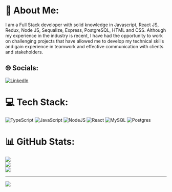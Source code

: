 # 💫 About Me:
I am a Full Stack developer with solid knowledge in Javascript, React JS, Redux, Node JS, Sequalize, Express, PostgreSQL, HTML and CSS. Although my experience in the industry is recent, I have had the opportunity to work on challenging projects that have allowed me to develop my technical skills and gain experience in teamwork and effective communication with clients and stakeholders.<br>


## 🌐 Socials:
[![LinkedIn](https://img.shields.io/badge/LinkedIn-%230077B5.svg?logo=linkedin&logoColor=white)](ttps:/www.linkedin.com/in/aacg/) 

# 💻 Tech Stack:
![TypeScript](https://img.shields.io/badge/typescript-%23007ACC.svg?style=for-the-badge&logo=typescript&logoColor=white) ![JavaScript](https://img.shields.io/badge/javascript-%23323330.svg?style=for-the-badge&logo=javascript&logoColor=%23F7DF1E) ![NodeJS](https://img.shields.io/badge/node.js-6DA55F?style=for-the-badge&logo=node.js&logoColor=white) ![React](https://img.shields.io/badge/react-%2320232a.svg?style=for-the-badge&logo=react&logoColor=%2361DAFB) ![MySQL](https://img.shields.io/badge/mysql-%2300f.svg?style=for-the-badge&logo=mysql&logoColor=white) ![Postgres](https://img.shields.io/badge/postgres-%23316192.svg?style=for-the-badge&logo=postgresql&logoColor=white)
# 📊 GitHub Stats:
![](https://github-readme-stats.vercel.app/api?username=AlejandroAsor&theme=dark&hide_border=false&include_all_commits=true&count_private=true)<br/>
![](https://github-readme-streak-stats.herokuapp.com/?user=AlejandroAsor&theme=dark&hide_border=false)<br/>
![](https://github-readme-stats.vercel.app/api/top-langs/?username=AlejandroAsor&theme=dark&hide_border=false&include_all_commits=true&count_private=true&layout=compact)

---
[![](https://visitcount.itsvg.in/api?id=AlejandroAsor&icon=0&color=0)](https://visitcount.itsvg.in)

<!-- Proudly created with GPRM ( https://gprm.itsvg.in ) -->
